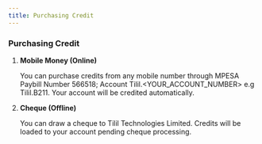 ```yaml
---
title: Purchasing Credit
---
```


### Purchasing Credit

1. **Mobile Money (Online)**

   You can purchase credits from any mobile number through MPESA Paybill Number 566518; Account Tilil.<YOUR_ACCOUNT_NUMBER> e.g Tilil.B211. Your account will be credited automatically.

2. **Cheque (Offline)**

   You can draw a cheque to Tilil Technologies Limited. Credits will be loaded to your account pending cheque processing.
